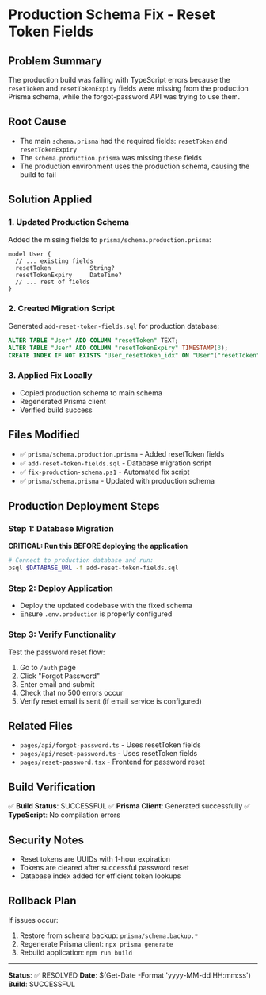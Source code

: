 # Production Schema Fix - Reset Token Fields

## Problem Summary
The production build was failing with TypeScript errors because the `resetToken` and `resetTokenExpiry` fields were missing from the production Prisma schema, while the forgot-password API was trying to use them.

## Root Cause
- The main `schema.prisma` had the required fields: `resetToken` and `resetTokenExpiry`
- The `schema.production.prisma` was missing these fields
- The production environment uses the production schema, causing the build to fail

## Solution Applied

### 1. Updated Production Schema
Added the missing fields to `prisma/schema.production.prisma`:
```prisma
model User {
  // ... existing fields
  resetToken           String?
  resetTokenExpiry     DateTime?
  // ... rest of fields
}
```

### 2. Created Migration Script
Generated `add-reset-token-fields.sql` for production database:
```sql
ALTER TABLE "User" ADD COLUMN "resetToken" TEXT;
ALTER TABLE "User" ADD COLUMN "resetTokenExpiry" TIMESTAMP(3);
CREATE INDEX IF NOT EXISTS "User_resetToken_idx" ON "User"("resetToken");
```

### 3. Applied Fix Locally
- Copied production schema to main schema
- Regenerated Prisma client
- Verified build success

## Files Modified
- ✅ `prisma/schema.production.prisma` - Added resetToken fields
- ✅ `add-reset-token-fields.sql` - Database migration script
- ✅ `fix-production-schema.ps1` - Automated fix script
- ✅ `prisma/schema.prisma` - Updated with production schema

## Production Deployment Steps

### Step 1: Database Migration
**CRITICAL: Run this BEFORE deploying the application**

```bash
# Connect to production database and run:
psql $DATABASE_URL -f add-reset-token-fields.sql
```

### Step 2: Deploy Application
- Deploy the updated codebase with the fixed schema
- Ensure `.env.production` is properly configured

### Step 3: Verify Functionality
Test the password reset flow:
1. Go to `/auth` page
2. Click "Forgot Password"
3. Enter email and submit
4. Check that no 500 errors occur
5. Verify reset email is sent (if email service is configured)

## Related Files
- `pages/api/forgot-password.ts` - Uses resetToken fields
- `pages/api/reset-password.ts` - Uses resetToken fields
- `pages/reset-password.tsx` - Frontend for password reset

## Build Verification
✅ **Build Status**: SUCCESSFUL
✅ **Prisma Client**: Generated successfully
✅ **TypeScript**: No compilation errors

## Security Notes
- Reset tokens are UUIDs with 1-hour expiration
- Tokens are cleared after successful password reset
- Database index added for efficient token lookups

## Rollback Plan
If issues occur:
1. Restore from schema backup: `prisma/schema.backup.*`
2. Regenerate Prisma client: `npx prisma generate`
3. Rebuild application: `npm run build`

---

**Status**: ✅ RESOLVED
**Date**: $(Get-Date -Format 'yyyy-MM-dd HH:mm:ss')
**Build**: SUCCESSFUL